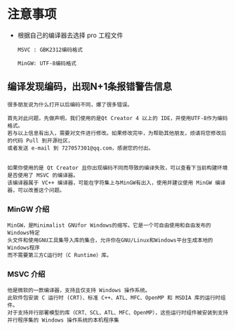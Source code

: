 ﻿# 注意事项

- 根据自己的编译器去选择 pro 工程文件

    `MSVC : GBK2312编码格式`

    `MinGW: UTF-8编码格式`


## 编译发现编码，出现N+1条报错警告信息

    
    很多朋友说为什么打开以后编码不同，爆了很多错误。

    首先对此问题，先做声明，我们使用的是Qt Creator 4 以上的 IDE，并使用UTF-8作为编码格式。
    若与以上信息有出入，需要对文件进行修改。如果修改完毕，为帮助其他朋友，烦请将您修改后的代码 Pull 到开源社区，
    或者发送 e-mail 到 727057301@qq.com，感谢您的付出。


    如果你使用的是 Qt Creator 且你出现编码不同而导致的编译失败，可以查看下当前构建环境是否使用了 MSVC 的编译器。
    该编译器属于 VC++ 编译器，可能在字符集上与MinGW有出入，使用并建议使用 MinGW 编译器，可以改善这个问题。


### MinGW 介绍

    MinGW，是Minimalist GNUfor Windows的缩写。它是一个可自由使用和自由发布的Windows特定
    头文件和使用GNU工具集导入库的集合，允许你在GNU/Linux和Windows平台生成本地的Windows程序
    而不需要第三方C运行时（C Runtime）库。

### MSVC 介绍

    他是微软的一款编译器，支持且仅支持 Windows 操作系统。
    此软件包安装 C 运行时 (CRT)、标准 C++、ATL、MFC、OpenMP 和 MSDIA 库的运行时组件。
    对于支持并行部署模型的库（CRT、SCL、ATL、MFC、OpenMP），这些运行时组件被安装到支持
    并行程序集的 Windows 操作系统的本机程序集